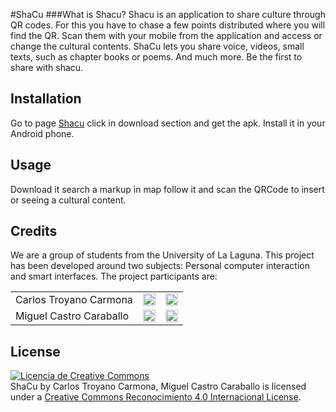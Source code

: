 #ShaCu 
###What is Shacu?
Shacu is an application to share culture through QR codes. For this you have to chase a few points distributed where you will find the QR. Scan them with your mobile from the application and access or change the cultural contents.
ShaCu lets you share voice, videos, small texts, such as chapter books or poems. And much more. Be the first to share with shacu.

## Installation
Go to page [Shacu](http:\\www.shacu.tk) click in download section and get the apk. Install it in your Android phone.

## Usage
Download it search a markup in map follow it and scan the QRCode to insert or seeing a cultural content.

## Credits
We are a group of students from the University of La Laguna. This project has been developed around two subjects: Personal computer interaction and smart interfaces. The project participants are:
<table>
                                    <tbody><tr>
                                        <td>
                                            Carlos Troyano Carmona
                                        </td>
                                        <td>
                                            <a href="https://github.com/ctc87" target="_blank"><img src="http://www.shacu.tk/images/github.png" width="20px" style="max-width:20px">
                                            </a>
                                        </td>
                                        <td>
                                            <a class="mailPopUp" id="mail1" href="#"><img src="http://www.shacu.tk/images/mail.png" width="20px" style="max-width:20px">
                                            </a>
                                        </td>
                                    </tr>
                                    <tr>
                                        <td>
                                            Miguel Castro Caraballo
                                        </td>
                                        <td>
                                            <a href="https://github.com/alu0100886870" target="_blank"><img src="http://www.shacu.tk/images/github.png" width="20px" style="max-width:20px">
                                            </a>
                                        </td>
                                        <td>
                                            <a class="mailPopUp" id="mail2" href="#"><img src="http://www.shacu.tk/images/mail.png" style="max-width:20px" width="20px">
                                            </a>
                                        </td>
                                    </tr>
                                </tbody></table>

## License
[![Licencia de Creative Commons](https://i.creativecommons.org/l/by/4.0/88x31.png)](http://creativecommons.org/licenses/by/4.0/)  
<span xmlns:dct="http://purl.org/dc/terms/" href="http://purl.org/dc/dcmitype/Dataset" property="dct:title" rel="dct:type">ShaCu</span> by <span xmlns:cc="http://creativecommons.org/ns#" property="cc:attributionName">Carlos Troyano Carmona, Miguel Castro Caraballo</span> is licensed under a [Creative Commons Reconocimiento 4.0 Internacional License](http://creativecommons.org/licenses/by/4.0/).
